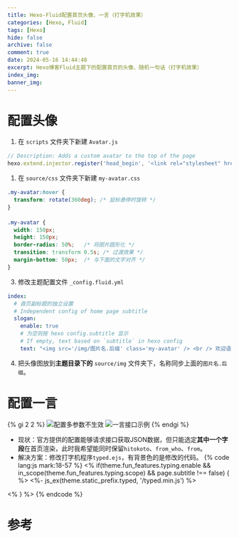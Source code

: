```yaml
---
title: Hexo-Fluid配置首页头像、一言（打字机效果）
categories: [Hexo, Fluid]
tags: [Hexo]
hide: false
archive: false
comment: true
date: 2024-05-16 14:44:48
excerpt: Hexo博客Fluid主题下的配置首页的头像、随机一句话（打字机效果）
index_img:
banner_img:
---
```

# 配置头像
1. 在 `scripts` 文件夹下新建 `Avatar.js`
```js
// Description: Adds a custom avatar to the top of the page
hexo.extend.injector.register('head_begin', '<link rel="stylesheet" href="/css/my-avatar.css">', 'default');
```
1. 在 `source/css` 文件夹下新建 `my-avatar.css`
```css
.my-avatar:hover {
  transform: rotate(360deg); /* 鼠标悬停时旋转 */
}

.my-avatar {
  width: 150px;
  height: 150px;
  border-radius: 50%;   /* 将图片圆形化 */
  transition: transform 0.5s; /* 过渡效果 */
  margin-bottom: 50px;  /* 与下面的文字对齐 */
}
```
3. 修改主题配置文件 `_config.fluid.yml`
```yaml
index: 
  # 首页副标题的独立设置
  # Independent config of home page subtitle
  slogan:
    enable: true
    # 为空则按 hexo config.subtitle 显示
    # If empty, text based on `subtitle` in hexo config
    text: "<img src='/img/图片名.后缀' class='my-avatar' /> <br /> 欢迎语"
```
4. 把头像图放到**主题目录下的** `source/img` 文件夹下，名称同步上面的`图片名.后缀`。
# 配置一言
{% gi 2 2 %}
![配置多参数不生效](https://cdn.jsdelivr.net/gh/Okita1027/blog-images@master/Hexo-Fluid%E9%85%8D%E7%BD%AE%E9%A6%96%E9%A1%B5%E5%A4%B4%E5%83%8F%E3%80%81%E4%B8%80%E8%A8%80%EF%BC%88%E6%89%93%E5%AD%97%E6%9C%BA%E6%95%88%E6%9E%9C%EF%BC%89/invaild-default.png)
![一言接口示例](https://cdn.jsdelivr.net/gh/Okita1027/blog-images@master/Hexo-Fluid%E9%85%8D%E7%BD%AE%E9%A6%96%E9%A1%B5%E5%A4%B4%E5%83%8F%E3%80%81%E4%B8%80%E8%A8%80%EF%BC%88%E6%89%93%E5%AD%97%E6%9C%BA%E6%95%88%E6%9E%9C%EF%BC%89/hitokoto-example.png)
{% endgi %}
- 现状：官方提供的配置能够请求接口获取JSON数据，但只能选定**其中一个字段**在首页渲染，此时我希望能同时保留`hitokoto`、`from_who`、`from`。
- 解决方案：修改打字机程序`typed.ejs`，有背景色的是修改的代码。
{% code lang:js mark:18-57 %}
<% if(theme.fun_features.typing.enable && in_scope(theme.fun_features.typing.scope) && page.subtitle !== false) { %>
    <%- js_ex(theme.static_prefix.typed, '/typed.min.js') %>
    <script>
        (function (window, document) {
            var typing = Fluid.plugins.typing;
            var subtitle = document.getElementById('subtitle');
            if (!subtitle || !typing) {
                return;
            }
            var text = subtitle.getAttribute('data-typed-text');
            <% if (is_home() && theme.index.slogan.api && theme.index.slogan.api.enable) { %>
            jQuery.ajax({
                type: '<%= theme.index.slogan.api.method %>',
                url: '<%- theme.index.slogan.api.url %>',
                headers: <%- JSON.stringify(theme.index.slogan.api.headers || {}) %>,
                dataType: 'json',
                success: function (result) {
                    // 打字机输出内容
                    var apiText;
                    // 一言、来源作品、发言人
                    var hitokoto, from, fromWho;
                    // 从一言接口得到的JSON结果
                    if (result) {
                        // 需要的结果字段名，取决于_config[.主题名称].yml中的配置
                        var keys = '<%= theme.index.slogan.api.keys %>'.split(',');
                        if (result instanceof Array) {
                            // 得到 去掉外层{}的 数据
                            result = result[0];
                        }
                        // 取出实际展示的字段
                        for (const k of keys) {
                            var value = result[k];
                            if (typeof value === 'string') {
                                if (hitokoto == null) {
                                    hitokoto = value;
                                } else if (from == null) {
                                    from = value
                                } else if (fromWho == null) {
                                    fromWho = value;
                                }
                            } else if (value instanceof Object) {
                                result = value;
                            }
                        }
                        // 头像
                        apiText = "<img src='/img/avatar-gray.png' class='my-avatar' />";
                        // 样式
                        apiText += '<p style="font-size: 30px; text-align: center">『&#12288;' + hitokoto + '』</p>' +
                                '<p style="margin-top: 15px; text-align: right; font-size: 24px; color: #e0e0e0">——';
                        // 一言的发言人可能未知
                        if (fromWho != null) {
                            apiText += fromWho;
                        }
                        apiText += '「' + from + '」</p>';
                    }
                    apiText ? typing(apiText) : typing(text);
                },
                error: function (xhr, status, error) {
                    if (error) {
                        console.error('Failed to request <%= theme.index.slogan.api.url %>:', error);
                    }
                    typing(text);
                }
            })
            <% } else { %>
            typing(text);
            <% } %>
        })(window, document);
    </script>
<% } %> 
{% endcode %}
# 参考
[^1]: [一言开发者中心](https://developer.hitokoto.cn/sentence/demo.html)
[^2]: [Fluid官方打字机配置](https://hexo.fluid-dev.com/docs/guide/#slogan-%E6%89%93%E5%AD%97%E6%9C%BA)
[^3]: [从Halo迁移到Hexo，放弃变质的Halo博客](https://blog.ayaka.space/2024/01/From-Halo-To-Hexo/#2%EF%BC%89Hexo)
